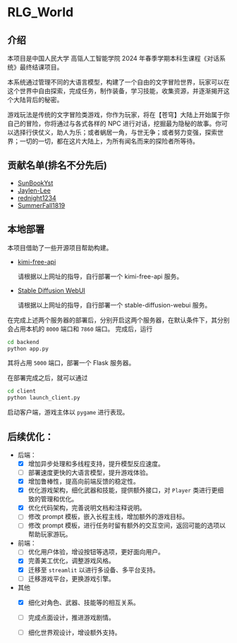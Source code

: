 # RLG_World

## 介绍

本项目是中国人民大学 高瓴人工智能学院 2024 年春季学期本科生课程《对话系统》最终结课项目。

本系统通过管理不同的大语言模型，构建了一个自由的文字冒险世界，玩家可以在这个世界中自由探索，完成任务，制作装备，学习技能，收集资源，并逐渐揭开这个大陆背后的秘密。

游戏玩法是传统的文字冒险类游戏，你作为玩家，将在【苍穹】大陆上开始属于你自己的冒险，你将通过与各式各样的 NPC 进行对话，挖掘最为隐秘的故事。你可以选择行侠仗义，助人为乐；或者蜗居一角，与世无争；或者努力变强，探索世界；一切的一切，都在这片大陆上，为所有闻名而来的探险者所等待。

## 贡献名单(排名不分先后)
- [SunBookYst](https://github.com/SunBookYst)
- [Jaylen-Lee](https://github.com/Jaylen-Lee)
- [rednight1234](https://github.com/rednight1234)
- [SummerFall1819](https://github.com/SummerFall1819)

## 本地部署
本项目借助了一些开源项目帮助构建。
- [kimi-free-api](https://github.com/LLM-Red-Team/kimi-free-api/tree/master)

    请根据以上网址的指导，自行部署一个 kimi-free-api 服务。

- [Stable Diffusion WebUI](https://github.com/Akegarasu/stable-diffusion-webui)

    请根据以上网址的指导，自行部署一个 stable-diffusion-webui 服务。

在完成上述两个服务器的部署后，分别开启这两个服务器，在默认条件下，其分别会占用本机的 `8000` 端口和 `7860` 端口。
完成后，运行
```bash
cd backend
python app.py
```
其将占用 `5000` 端口，部署一个 Flask 服务器。

在部署完成之后，就可以通过 
```bash
cd client
python launch_client.py
```
启动客户端，游戏主体以 `pygame` 进行表现。

## 后续优化：
- 后端：
    - [x] 增加异步处理和多线程支持，提升模型反应速度。
    - [ ] 部署速度更快的大语言模型，提升游戏体验。
    - [x] 增加鲁棒性，提高向前端反馈的稳定性。
    - [x] 优化游戏架构，细化武器和技能，提供额外接口，对 `Player` 类进行更细致的管理和优化。
    - [x] 优化代码架构，完善说明文档和注释说明。
    - [ ] 修改 prompt 模板，嵌入长程主线，增加额外的游戏目标。
    - [ ] 修改 prompt 模板，进行任务时留有额外的交互空间，返回可能的选项以帮助玩家游玩。

- 前端：
    - [ ] 优化用户体验，增设按钮等选项，更好面向用户。
    - [x] 完善美工优化，调整游戏风格。
    - [x] 迁移至 `streamlit` 以进行多设备、多平台支持。
    - [ ] 迁移游戏平台，更换游戏引擎。

- 其他
    - [x] 细化对角色、武器、技能等的相互关系。
    - [ ] 完成点面设计，推进游戏剧情。
    - [ ] 细化世界观设计，增设额外支持。

